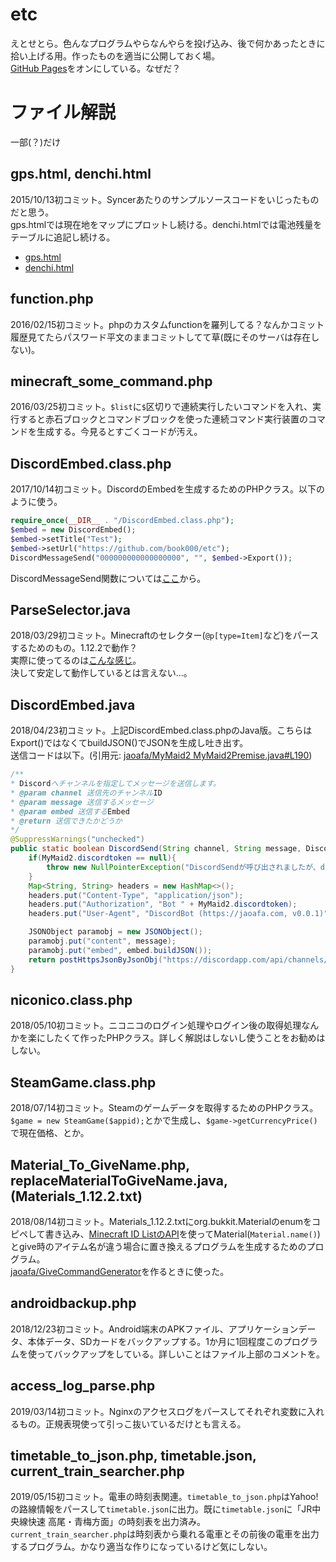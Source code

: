 # etc

えとせとら。色んなプログラムやらなんやらを投げ込み、後で何かあったときに拾い上げる用。作ったものを適当に公開しておく場。  
[GitHub Pages](https://book000.github.io/etc/)をオンにしている。なぜだ？

# ファイル解説

一部(？)だけ

## gps.html, denchi.html

2015/10/13初コミット。Syncerあたりのサンプルソースコードをいじったものだと思う。  
gps.htmlでは現在地をマップにプロットし続ける。denchi.htmlでは電池残量をテーブルに追記し続ける。
- [gps.html](https://book000.github.io/etc/gps.html)
- [denchi.html](https://book000.github.io/etc/denchi.html)

## function.php

2016/02/15初コミット。phpのカスタムfunctionを羅列してる？なんかコミット履歴見てたらパスワード平文のままコミットしてて草(既にそのサーバは存在しない)。

## minecraft_some_command.php

2016/03/25初コミット。`$list`に`$`区切りで連続実行したいコマンドを入れ、実行すると赤石ブロックとコマンドブロックを使った連続コマンド実行装置のコマンドを生成する。今見るとすごくコードが汚え。

## DiscordEmbed.class.php

2017/10/14初コミット。DiscordのEmbedを生成するためのPHPクラス。以下のように使う。  
```php
require_once(__DIR__ . "/DiscordEmbed.class.php");
$embed = new DiscordEmbed();
$embed->setTitle("Test");
$embed->setUrl("https://github.com/book000/etc");
DiscordMessageSend("000000000000000000", "", $embed->Export());
```
DiscordMessageSend関数については[ここ](https://tomacheese.com/discordmessagesend/)から。

## ParseSelector.java

2018/03/29初コミット。Minecraftのセレクター(`@p[type=Item]`など)をパースするためのもの。1.12.2で動作？  
実際に使ってるのは[こんな感じ](https://github.com/jaoafa/MyMaid2/blob/97748d55784c54b4ac10125141c93ce8abf7a533/src/main/java/com/jaoafa/MyMaid2/Command/Cmd_Selector.java#L20)。  
決して安定して動作しているとは言えない…。

## DiscordEmbed.java

2018/04/23初コミット。上記DiscordEmbed.class.phpのJava版。こちらはExport()ではなくてbuildJSON()でJSONを生成し吐き出す。  
送信コードは以下。(引用元: [jaoafa/MyMaid2 MyMaid2Premise.java#L190](https://github.com/jaoafa/MyMaid2/blob/e95aaaaac45e669d57f59d9bae3ce95e93ef6f0e/src/main/java/com/jaoafa/MyMaid2/MyMaid2Premise.java#L190))
```java
/**
* Discordへチャンネルを指定してメッセージを送信します。
* @param channel 送信先のチャンネルID
* @param message 送信するメッセージ
* @param embed 送信するEmbed
* @return 送信できたかどうか
*/
@SuppressWarnings("unchecked")
public static boolean DiscordSend(String channel, String message, DiscordEmbed embed){
	if(MyMaid2.discordtoken == null){
		throw new NullPointerException("DiscordSendが呼び出されましたが、discordtokenが登録されていませんでした。");
	}
	Map<String, String> headers = new HashMap<>();
	headers.put("Content-Type", "application/json");
	headers.put("Authorization", "Bot " + MyMaid2.discordtoken);
	headers.put("User-Agent", "DiscordBot (https://jaoafa.com, v0.0.1)");

	JSONObject paramobj = new JSONObject();
	paramobj.put("content", message);
	paramobj.put("embed", embed.buildJSON());
	return postHttpsJsonByJsonObj("https://discordapp.com/api/channels/" + channel + "/messages", headers, paramobj);
}
```

## niconico.class.php

2018/05/10初コミット。ニコニコのログイン処理やログイン後の取得処理なんかを楽にしたくて作ったPHPクラス。詳しく解説はしないし使うことをお勧めはしない。

## SteamGame.class.php

2018/07/14初コミット。Steamのゲームデータを取得するためのPHPクラス。`$game = new SteamGame($appid);`とかで生成し、`$game->getCurrencyPrice()`で現在価格、とか。

## Material_To_GiveName.php, replaceMaterialToGiveName.java, (Materials_1.12.2.txt)

2018/08/14初コミット。Materials_1.12.2.txtにorg.bukkit.Materialのenumをコピペして書き込み、[Minecraft ID ListのAPI](https://minecraft-ids.grahamedgecombe.com/items.json)を使ってMaterial(`Material.name()`)とgive時のアイテム名が違う場合に置き換えるプログラムを生成するためのプログラム。  
[jaoafa/GiveCommandGenerator](https://github.com/jaoafa/GiveCommandGenerator)を作るときに使った。

## androidbackup.php

2018/12/23初コミット。Android端末のAPKファイル、アプリケーションデータ、本体データ、SDカードをバックアップする。1か月に1回程度このプログラムを使ってバックアップをしている。詳しいことはファイル上部のコメントを。

## access_log_parse.php

2019/03/14初コミット。Nginxのアクセスログをパースしてそれぞれ変数に入れるもの。正規表現使って引っこ抜いているだけとも言える。

## timetable_to_json.php, timetable.json, current_train_searcher.php

2019/05/15初コミット。電車の時刻表関連。`timetable_to_json.php`はYahoo!の路線情報をパースして`timetable.json`に出力。既に`timetable.json`に「JR中央線快速 高尾・青梅方面」の時刻表を出力済み。  
`current_train_searcher.php`は時刻表から乗れる電車とその前後の電車を出力するプログラム。かなり適当な作りになっているけど気にしない。
